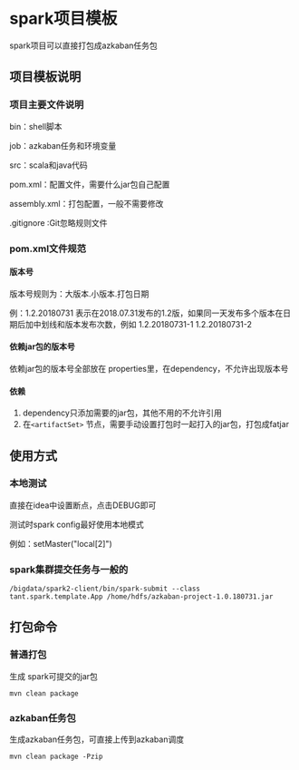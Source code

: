 # spark项目模板

spark项目可以直接打包成azkaban任务包

## 项目模板说明

### 项目主要文件说明
bin：shell脚本

job：azkaban任务和环境变量

src：scala和java代码

pom.xml：配置文件，需要什么jar包自己配置

assembly.xml：打包配置，一般不需要修改

.gitignore :Git忽略规则文件

### pom.xml文件规范
####  版本号
版本号规则为：大版本.小版本.打包日期

例：1.2.20180731 表示在2018.07.31发布的1.2版，如果同一天发布多个版本在日期后加中划线和版本发布次数，例如 1.2.20180731-1 1.2.20180731-2

####  依赖jar包的版本号

依赖jar包的版本号全部放在 properties里，在dependency，不允许出现版本号

#### 依赖

1. dependency只添加需要的jar包，其他不用的不允许引用
2. 在```<artifactSet>``` 节点，需要手动设置打包时一起打入的jar包，打包成fatjar


## 使用方式


### 本地测试
直接在idea中设置断点，点击DEBUG即可

测试时spark config最好使用本地模式 

例如：setMaster("local[2]")


### spark集群提交任务与一般的
`/bigdata/spark2-client/bin/spark-submit --class tant.spark.template.App /home/hdfs/azkaban-project-1.0.180731.jar`


## 打包命令
### 普通打包
生成 spark可提交的jar包

`mvn clean package`

### azkaban任务包
生成azkaban任务包，可直接上传到azkaban调度

`mvn clean package -Pzip`

